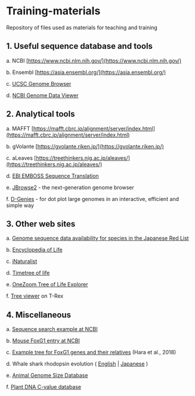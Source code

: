 # Training-materials
Repository of files used as materials for teaching and training


## 1. Useful sequence database and tools
a. NCBI [https://www.ncbi.nlm.nih.gov/](https://www.ncbi.nlm.nih.gov/)

b. Ensembl [https://asia.ensembl.org/](https://asia.ensembl.org/)

c. [UCSC Genome Browser](https://genome-asia.ucsc.edu/cgi-bin/hgGateway?redirect=manual&source=genome.ucsc.edu)

d. [NCBI Genome Data Viewer](https://www.ncbi.nlm.nih.gov/genome/gdv/)

## 2. Analytical tools
a. MAFFT [https://mafft.cbrc.jp/alignment/server/index.html](https://mafft.cbrc.jp/alignment/server/index.html)

b. gVolante [https://gvolante.riken.jp/](https://gvolante.riken.jp/)

c. aLeaves [https://treethinkers.nig.ac.jp/aleaves/](https://treethinkers.nig.ac.jp/aleaves/)

d. [EBI EMBOSS Sequence Translation](https://www.ebi.ac.uk/Tools/st/)

e. [JBrowse2](https://jbrowse.org/jb2/) - the next-generation genome browser

f. [D-Genies](https://dgenies.toulouse.inra.fr/) - for dot plot large genomes in an interactive, efficient and simple way


## 3. Other web sites

a. [Genome sequence data availability
for species in the
Japanese Red List](https://kirill-kryukov.com/study/Rare-species-of-Japan/)

b. [Encyclopedia of Life](https://eol.org/)

c. [iNaturalist](https://www.inaturalist.org/)

d. [Timetree of life](http://timetree.org/)

e. [OneZoom Tree of Life Explorer](https://www.onezoom.org/)

f. [Tree viewer](http://www.trex.uqam.ca/index.php?action=newick&project=trex) on T-Rex 

## 4. Miscellaneous

a. [Sequence search example at NCBI](https://www.ncbi.nlm.nih.gov/nuccore/?term=2023%2F01%2F01%3A2023%2F08%2F10%5Bpdat%5D+AND+Chondrichthyes%5BOrganism%5D+AND+1000%3A50000%5Bslen%5D+NOT+mitochondrion%5Btitle%5D+NOT+partial%5Btitle%5D)

b. [Mouse FoxG1 entry at NCBI](https://www.ncbi.nlm.nih.gov/gene/15228/)

c. [Example tree for FoxG1 genes and their relatives](https://www.nature.com/articles/s41559-018-0673-5/figures/4) (Hara et al., 2018)

d. Whale shark rhodopsin evolution ( [English](https://www.pnas.org/doi/10.1073/pnas.2220728120) | [Japanese](https://www.nig.ac.jp/nig/ja/2023/03/research-highlights_ja/pr20230322.html) ) 

e. [Animal Genome Size Database](https://www.genomesize.com/)

f. [Plant DNA C-value database](https://cvalues.science.kew.org/)
